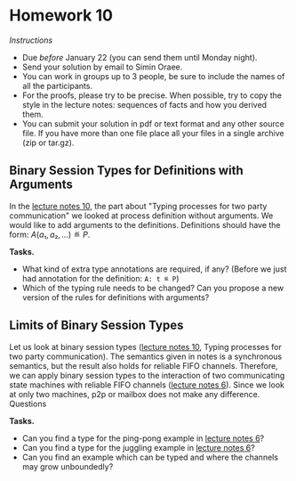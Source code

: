 # Homework 10

_Instructions_
* Due *before* January 22 (you can send them until Monday night).
* Send your solution by email to Simin Oraee.
* You can work in groups up to 3 people, be sure to include the names of all the participants.
* For the proofs, please try to be precise. When possible, try to copy the style in the lecture notes: sequences of facts and how you derived them.
* You can submit your solution in pdf or text format and any other source file.
  If you have more than one file place all your files in a single archive (zip or tar.gz).


## Binary Session Types for Definitions with Arguments

In the [lecture notes 10](viewer.html?md=concurrency_theory_2018/notes_10.md), the part about "Typing processes for two party communication" we looked at process definition without arguments.
We would like to add arguments to the definitions.
Definitions should have the form: $A(a₁, a₂, …) ≝ P$.

__Tasks.__
* What kind of extra type annotations are required, if any? (Before we just had annotation for the definition: `A: t ≝ P`)
* Which of the typing rule needs to be changed? Can you propose a new version of the rules for definitions with arguments?


## Limits of Binary Session Types

Let us look at binary session types ([lecture notes 10](viewer.html?md=concurrency_theory_2018/notes_10.md), Typing processes for two party communication).
The semantics given in notes is a synchronous semantics, but the result also holds for reliable FIFO channels.
Therefore, we can apply binary session types to the interaction of two communicating state machines with reliable FIFO channels ([lecture notes 6](viewer.html?md=concurrency_theory_2018/notes_6.md)).
Since we look at only two machines, p2p or mailbox does not make any difference.
Questions

__Tasks.__
* Can you find a type for the ping-pong example in [lecture notes 6](viewer.html?md=concurrency_theory_2018/notes_6.md)?
* Can you find a type for the juggling example in [lecture notes 6](viewer.html?md=concurrency_theory_2018/notes_6.md)?
* Can you find an example which can be typed and where the channels may grow unboundedly?

